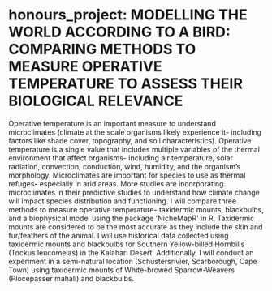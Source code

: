 # honours_project: MODELLING THE WORLD ACCORDING TO A BIRD: COMPARING METHODS TO MEASURE OPERATIVE TEMPERATURE TO ASSESS THEIR BIOLOGICAL RELEVANCE

Operative temperature is an important measure to understand microclimates (climate at the scale organisms likely experience it- including factors like shade cover, topography, and soil characteristics). Operative temperature is a single value that includes multiple variables of the thermal environment that affect organisms- including air temperature, solar radiation, convection, conduction, wind, humidity, and the organism’s morphology. Microclimates are important for species to use as thermal refuges- especially in arid areas. More studies are incorporating microclimates in their predictive studies to understand how climate change will impact species distribution and functioning. I will compare three methods to measure operative temperature- taxidermic mounts, blackbulbs, and a biophysical model using the package 'NicheMapR' in R. Taxidermic mounts are considered to be the most accurate as they include the skin and fur/feathers of the animal. I will use historical data collected using taxidermic mounts and blackbulbs for Southern Yellow-billed Hornbills (Tockus leucomelas) in the Kalahari Desert. Additionally, I will conduct an experiment in a semi-natural location (Schustersrivier, Scarborough, Cape Town) using taxidermic mounts of White-browed Sparrow-Weavers (Plocepasser mahali) and blackbulbs. 

